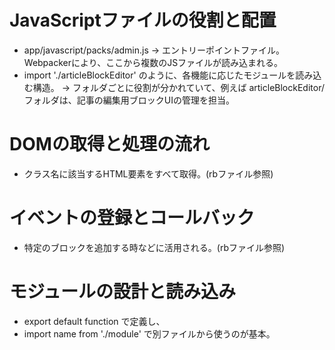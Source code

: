 # JavaScriptファイルの役割と配置
- app/javascript/packs/admin.js
→ エントリーポイントファイル。Webpackerにより、ここから複数のJSファイルが読み込まれる。
- import './articleBlockEditor' のように、各機能に応じたモジュールを読み込む構造。
→ フォルダごとに役割が分かれていて、例えば articleBlockEditor/ フォルダは、記事の編集用ブロックUIの管理を担当。

# DOMの取得と処理の流れ

- クラス名に該当するHTML要素をすべて取得。(rbファイル参照)


# イベントの登録とコールバック

- 特定のブロックを追加する時などに活用される。(rbファイル参照)


# モジュールの設計と読み込み
- export default function で定義し、
- import name from './module' で別ファイルから使うのが基本。